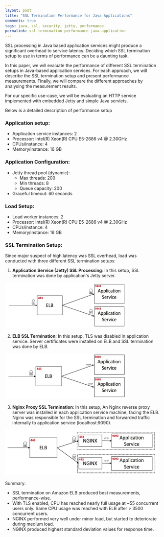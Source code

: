 ```yaml
---
layout: post
title: "SSL Termination Performance for Java Applications"
comments: true
tags: java, ssl, security, jetty, performance
permalink: ssl-termination-performance-java-application
---
```


SSL processing in Java based application services might produce a significant overhead to service latency.
Deciding which SSL termination setup to use in terms of performance can be a daunting task.

In this paper, we will evaluate the performance of different SSL termination setups in Java-based application services.
For each approach, we will describe the SSL termination setup and present performance measurements.
Finally, we will compare the different approaches by analysing the measurement results.

For our specific use-case, we will be evaluating an HTTP service implemented with embedded Jetty and simple Java servlets.

Below is a detailed description of performance setup

### Application setup:

- Application service instances: 2
- Processor: Intel(R) Xeon(R) CPU E5-2686 v4 @ 2.30GHz
- CPUs/instance: 4
- Memory/instance: 16 GB

### Application Configuration:

- Jetty thread pool (dynamic):
  - Max threads: 200
  - Min threads: 8
  - Queue capacity: 200
- Graceful timeout: 60 seconds

### Load Setup:

- Load worker instances: 2
- Processor: Intel(R) Xeon(R) CPU E5-2686 v4 @ 2.30GHz
- CPUs/instance: 4
- Memory/instance: 16 GB

### SSL Termination Setup:

Since major suspect of high latency was SSL overhead, load was conducted with three different SSL termination setups:

1) **Application Service (Jetty) SSL Processing**: In this setup, SSL termination was done by application's Jetty server.

<img src="/images/ssl_setup_1.jpeg" width="400" height="150" />

2) **ELB SSL Termination**: In this setup, TLS was disabled in application service. Server certificates were installed on ELB and SSL termination was done by ELB.

<img src="/images/ssl_setup_2.jpeg" width="400" height="150" />

3) **Nginx Proxy SSL Termination**: In this setup, An Nginx reverse proxy server was installed in each application service machine, facing the ELB. Nginx was responsible for the SSL termination and forwarded traffic internally to application service (localhost:9090).

<img src="/images/ssl_setup_3.jpeg" width="500" height="150" />


Summary:

- SSL termination on Amazon ELB produced best measurements, performance-wise.
- With TLS enabled, CPU has reached nearly full usage at ~55 concurrent users only. Same CPU usage was reached with ELB after > 3500 concurrent users.
- NGINX performed very well under minor load, but started to deteriorate during medium load.
- NGINX produced highest standard deviation values for response time.

